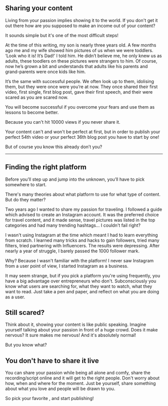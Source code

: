 
## Sharing your content

Living from your passion implies showing it to the world. If you don't get it out there how are you supposed to make an income out of your content? 

It sounds simple but it's one of the most difficult steps! 

At the time of this writing, my son is nearly three years old. A few months ago me and my wife showed him pictures of us when we were toddlers. ‘Look who it is! It’s Dad!’ I told him. He didn’t believe me, he only knew us as adults, these toodlers on these pictures were strangers to him. Of course, now he’s grown a bit and understands that adults like his parents and grand-parents were once kids like him.

It’s the same with successful people. We often look up to them, idolising them, but they were once were you’re at now. They once shared their first video, first single, first blog post, gave their first speech, and their were scared as you are scared now. 

You will become successful if you overcome your fears and use them as lessons to become better.

Because you can't hit 10000 views if you never share it.

Your content can't and won't be perfect at first, but in order to publish your perfect 54th video or your perfect 36th blog post you have to start by one!

But of course you know this already don’t you? 


---

## Finding the right platform

Before you’ll step up and jump into the unknown, you’ll have to pick somewhere to start.

There's many theories about what platform to use for what type of content. But do they matter?

Two years ago I wanted to share my passion for traveling. I followed a guide which advised to create an Instagram account. It was the preferred choice for travel content, and it made sense, travel pictures was listed in the top categories and had many trending hashtags... I couldn't fail right?

I wasn't using Instagram at the time which meant I had to learn everything from scratch. I learned many tricks and hacks to gain followers, tried many filters, tried partnering with Influencers. The results were depressing. After nearly a year of struggle, I barely passed the 1000 follower mark. 

Why? Because I wasn't familiar with the platform! I never saw Instagram from a user point of view, I started Instagram as a business.

It may seem strange, but if you pick a platform you're using frequently, you have a big advantage over entrepreneurs who don't. Subconsciously you know what users are searching for, what they want to watch, what they want to read. Just take a pen and paper, and reflect on what you are doing as a user.

## Still scared?

Think about it, showing your content is like public speaking. Imagine yourself talking about your passion in front of a huge crowd. Does it make nervous? It sure makes me nervous! And it's absolutely normal!

But you know what?

## You don't have to share it live

You can share your passion while being all alone and comfy, share the recording/script online and it will get to the right people. Don't worry about how, when and where for the moment. Just be yourself, share something about what you love and people will be drawn to you. 

So pick your favorite , and start publishing!
